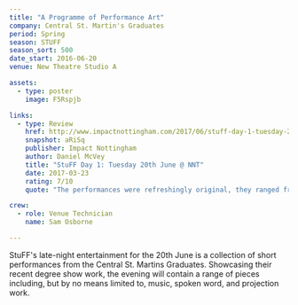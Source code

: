 ```yaml
---
title: "A Programme of Performance Art"
company: Central St. Martin's Graduates
period: Spring
season: STUFF
season_sort: 500
date_start: 2016-06-20
venue: New Theatre Studio A

assets:
  - type: poster
    image: F5Rspjb

links:
  - type: Review
    href: http://www.impactnottingham.com/2017/06/stuff-day-1-tuesday-20th-june-nnt/
    snapshot: aRiSq
    publisher: Impact Nottingham
    author: Daniel McVey 
    title: "StuFF Day 1: Tuesday 20th June @ NNT"
    date: 2017-03-23
    rating: 7/10
    quote: "The performances were refreshingly original, they ranged from the funny to the thought-provoking, but all were fascinating."

crew:
  - role: Venue Technician
    name: Sam Osborne 

---
```


StuFF's late-night entertainment for the 20th June is a collection of short performances from the Central St. Martins Graduates. Showcasing their recent degree show work, the evening will contain a range of pieces including, but by no means limited to, music, spoken word, and projection work.
